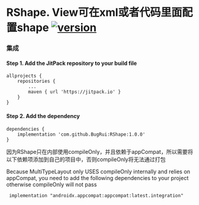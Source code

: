 # RShape. View可在xml或者代码里面配置shape  [![version](https://jitpack.io/v/BugRui/RShape.svg)](https://jitpack.io/#BugRui/RShape/1.0.0)
 
### 集成
#### Step 1. Add the JitPack repository to your build file
```
allprojects {
	repositories {
		...
		maven { url 'https://jitpack.io' }
	}
}
```
#### Step 2. Add the dependency
```
dependencies {
	implementation 'com.github.BugRui:RShape:1.0.0'
}
```
因为RShape只在内部使用compileOnly，并且依赖于appCompat，所以需要将以下依赖项添加到自己的项目中，否则compileOnly将无法通过打包

Because MultiTypeLayout only USES compileOnly internally and relies on appCompat, you need to add the following dependencies to your project otherwise compileOnly will not pass

```
 implementation "androidx.appcompat:appcompat:latest.integration"
```




